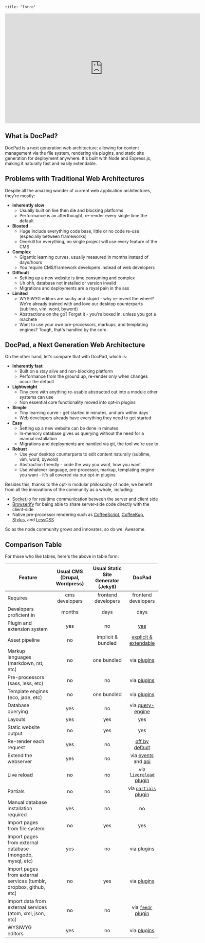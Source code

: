 ```
title: "Intro"
```

<iframe width="640" height="360" src="http://www.youtube.com/embed/hvQCXDWh7Wg?list=PLYVl5EnzwqsQs0tBLO6ug6WbqAbrpVbNf" frameborder="0" allowfullscreen></iframe>

## What is DocPad?
DocPad is a next generation web architecture; allowing for content management via the file system, rendering via plugins, and static site generation for deployment anywhere. It's built with Node and Express.js, making it naturally fast and easily extendable.

## Problems with Traditional Web Architectures
Despite all the amazing wonder of current web application architectures, they're mostly:

- **Inherently slow**
	- Usually built on live then die and blocking platforms
	- Performance is an afterthought, re-render every single time the default
- **Bloated**
	- Huge include everything code base, little or no code re-use (especially between frameworks)
	- Overkill for everything, no single project will use every feature of the CMS
- **Complex**
	- Gigantic learning curves, usually measured in months instead of days/hours
	- You require CMS/framework developers instead of web developers
- **Difficult**
	- Setting up a new website is time consuming and complex
	- Uh ohh, database not installed or version invalid
	- Migrations and deployments are a royal pain in the ass
- **Limited**
	- WYSIWYG editors are sucky and stupid - why re-invent the wheel? We're already trained with and love our desktop counterparts (sublime, vim, word, byword)
	- Abstractions on the go? Forget it - you're boxed in, unless you got a machete
	- Want to use your own pre-processors, markups, and templating engines? Tough, that's handled by the core.


## DocPad, a Next Generation Web Architecture
On the other hand, let's compare that with DocPad, which is:

- **Inherently fast**
	- Built on a stay alive and non-blocking platform
	- Performance from the ground up, re-render only when changes occur the default
- **Lightweight**
	- Tiny core with anything re-usable abstracted out into a module other systems can use
	- Non essential core functionality moved into opt-in plugins
- **Simple**
	- Tiny learning curve - get started in minutes, and pro within days
	- Web developers already have everything they need to get started
- **Easy**
	- Setting up a new website can be done in minutes
	- In-memory database gives us querying without the need for a manual installation
	- Migrations and deployments are handled via git, the tool we're use to
- **Robust**
	- Use your desktop counterparts to edit content naturally (sublime, vim, word, byword)
	- Abstraction friendly - code the way you want, how you want
	- Use whatever language, pre-processor, markup, templating engine you want - it's all covered via our opt-in plugins

Besides this, thanks to the opt-in modular philosophy of node, we benefit from all the innovations of the community as a whole, including:
- [Socket.io](http://socket.io/) for realtime communication between the server and client side
- [Browserify](https://github.com/substack/node-browserify) for being able to share server-side code directly with the client-side
- Native pre-processor rendering such as [CoffeeScript](http://coffeescript.org/), [CoffeeKup](http://coffeekup.org/), [Stylus](http://learnboost.github.com/stylus/), and [LessCSS](http://lesscss.org/)

So as the node community grows and innovates, so do we. Awesome.


## Comparison Table

For those who like tables, here's the above in table form:

| Feature | Usual CMS (Drupal, Wordpress) | Usual Static Site Generator (Jekyll) | DocPad  |
|  ----- |  :-----: |  :-----: |  :-----: |
| Requires  |  cms developers  |  frontend developers  |  frontend developers  |
| Developers proficient in  |  months  |  days  |  days  |
| Plugin and extension system  |  yes  |  no  |  [yes](/docpad/plugins) |
| Asset pipeline |  no  |  implicit & bundled  |  [explicit & extendable](/docpad/overview#the-documents-directory)  |
| Markup languages (markdown, rst, etc) |  no  |  one bundled  |  via [plugins](/docpad/plugins#renderers)  |
| Pre-processors (sass, less, etc)  |  no  |  no  |  via [plugins](/docpad/plugins#renderers)  |
| Template engines (eco, jade, etc)  |  no  |  one bundled  |  via [plugins](/docpad/plugins#renderers)  |
| Database querying  |  yes  |  no  |  via [query-engine](https://github.com/bevry/query-engine/wiki/Using) |
| Layouts |  yes  |  yes  |  yes  |
| Static website output |  no  |  yes  |  yes  |
| Re-render each request |  yes  |  no  |  [off by default](/docpad/meta-data#dynamic)  |
| Extend the webserver  |  yes  |  no  |  via [events](/docpad/events#serverextend) and [api](/docpad/api)  |
| Live reload  |  no  |  no  |  via [`livereload` plugin](/plugin/livereload/)  |
| Partials  |  no  |  no  |  via [`partials` plugin](/plugin/partials/)  |
| Manual database installation required  |  yes  |  no  |  no  |
| Import pages from file system  |  no  |  yes  |  yes   |
| Import pages from external database (mongodb, mysql, etc)  |  yes  |  no  |  via [plugins](/docpad/plugins#admin-interfaces)  |
| Import pages from external services (tumblr, dropbox, github, etc)  |  no  |  yes  |  via [plugins](/docpad/plugins#admin-interfaces)  |
| Import data from external services (atom, xml, json, etc)  |  no  |  no  |  via [`feedr` plugin](/plugin/feedr/)  |
| WYSIWYG editors  |  yes  |  no  |  via [plugins](/docpad/plugins#admin-interfaces)  |



